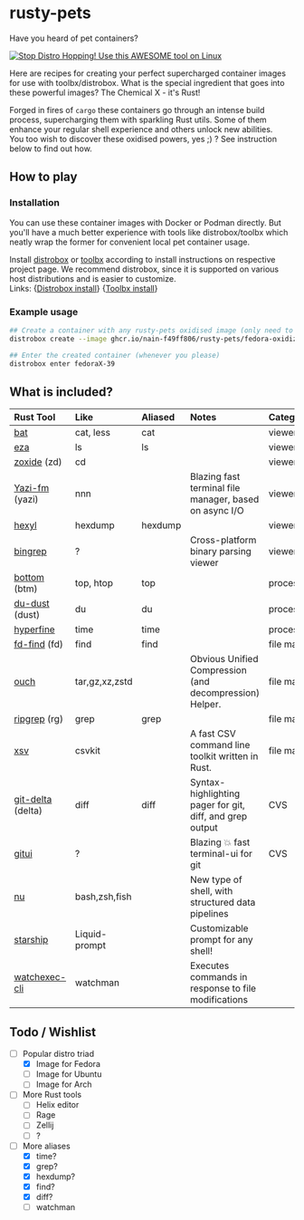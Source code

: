 # rusty-pets

Have you heard of pet containers?

[![Stop Distro Hopping! Use this AWESOME tool on Linux](https://img.youtube.com/vi/Sj064D9ZUl8/0.jpg)](https://www.youtube.com/watch?v=Sj064D9ZUl8)

Here are recipes for creating your perfect supercharged container images for use with toolbx/distrobox.
What is the special ingredient that goes into these powerful images?
The Chemical X - it's Rust!

Forged in fires of `cargo` these containers go through an intense build process, supercharging them
with sparkling Rust utils. Some of them enhance your regular shell experience and others unlock new abilities.  
You too wish to discover these oxidised powers, yes ;) ? See instruction below to find out how.


## How to play

### Installation

You can use these container images with Docker or Podman directly. But you'll have a much better experience
with tools like distrobox/toolbx which neatly wrap the former for convenient local pet container usage.

Install [distrobox] or [toolbx] according to install instructions on respective project page.
We recommend distrobox, since it is supported on various host distributions and is easier to customize.  
Links: {[Distrobox install]} {[Toolbx install]}

[distrobox]: https://distrobox.it
[toolbx]: https://containertoolbx.org/
[Distrobox install]: https://github.com/89luca89/distrobox?tab=readme-ov-file#installation
[Toolbx install]: https://containertoolbx.org/install/

### Example usage

```bash
## Create a container with any rusty-pets oxidised image (only need to do this once)
distrobox create --image ghcr.io/nain-f49ff806/rusty-pets/fedora-oxidized.toolbox:latest --name fedoraX-39

## Enter the created container (whenever you please)
distrobox enter fedoraX-39
```


## What is included?

| Rust Tool           | Like           | Aliased | Notes                                                    | Category          |
|:--------------------|:---------------|:--------|:---------------------------------------------------------|:------------------|
| [bat]               | cat, less      | cat     |                                                          | viewer/navigation |
| [eza]               | ls             | ls      |                                                          | viewer/navigation |
| [zoxide] (zd)      | cd             |         |                                                          | viewer/navigation |
| [Yazi-fm] (yazi)    | nnn            |         | Blazing fast terminal file manager, based on async I/O   | viewer/navigation |
| [hexyl]             | hexdump        | hexdump |                                                          | viewer/navigation |
| [bingrep]           | ?              |         | Cross-platform binary parsing viewer                     | viewer/navigation |
| [bottom] (btm)      | top, htop      | top     |                                                          | process/system    |
| [du-dust] (dust)    | du             | du      |                                                          | process/system    |
| [hyperfine]         | time           | time    |                                                          | process/system    |
| [fd-find] (fd)      | find           | find    |                                                          | file manipulation |
| [ouch]              | tar,gz,xz,zstd |         | Obvious Unified Compression (and decompression) Helper.  | file manipulation |
| [ripgrep] (rg)      | grep           | grep    |                                                          | file manipulation |
| [xsv]               | csvkit         |         | A fast CSV command line toolkit written in Rust.         | file manipulation |
| [git-delta] (delta) | diff           | diff    | Syntax-highlighting pager for git, diff, and grep output | CVS               |
| [gitui]             | ?              |         | Blazing 💥 fast terminal-ui for git                      | CVS               |
| [nu]                | bash,zsh,fish  |         | New type of shell, with structured data pipelines        |                   |
| [starship]          | Liquid-prompt  |         | Customizable prompt for any shell!                       |                   |
| [watchexec-cli]     | watchman       |         | Executes commands in response to file modifications      |                   |

[bat]: https://github.com/sharkdp/bat
[eza]: https://github.com/eza-community/eza
[zoxide]: https://github.com/ajeetdsouza/zoxide
[Yazi-fm]: https://github.com/sxyazi/yazi
[hexyl]: https://github.com/sharkdp/hexyl
[bingrep]: https://github.com/m4b/bingrep
[bottom]: https://github.com/ClementTsang/bottom
[du-dust]: https://github.com/bootandy/dust
[hyperfine]: https://github.com/sharkdp/hyperfine
[fd-find]: https://github.com/sharkdp/fd
[ouch]: https://github.com/ouch-org/ouch
[ripgrep]: https://github.com/BurntSushi/ripgrep
[xsv]: https://github.com/BurntSushi/xsv
[git-delta]: https://github.com/dandavison/delta
[gitui]: https://github.com/extrawurst/gitui
[nu]: https://github.com/nushell/nushell
[starship]: https://github.ink/starship/starship
[watchexec-cli]: https://github.com/watchexec/watchexec

## Todo / Wishlist

- [ ] Popular distro triad
  - [x] Image for Fedora
  - [ ] Image for Ubuntu
  - [ ] Image for Arch
- [ ] More Rust tools
  - [ ] Helix editor
  - [ ] Rage
  - [ ] Zellij
  - [ ] ?
- [ ] More aliases
  - [x] time?
  - [x] grep?
  - [x] hexdump?
  - [x] find?
  - [x] diff?
  - [ ] watchman 
